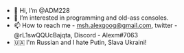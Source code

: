 - 👋 Hi, I’m @ADM228
- 👀 I’m interested in programming and old-ass consoles.
- 📫 How to reach me - msh.alexgoog@gmail.com, twitter - @rL1swQQUcBajqta, Discord - Alexm#7063
- 🇺🇦 I'm Russian and I hate Putin, Slava Ukraini!

<!---
ADM228/ADM228 is a ✨ special ✨ repository because its `README.md` (this file) appears on your GitHub profile.
You can click the Preview link to take a look at your changes.
--->
